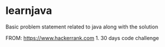 # learnjava

Basic problem statement related to java along with the solution

FROM: https://www.hackerrank.com 
    1. 30 days code challenge

